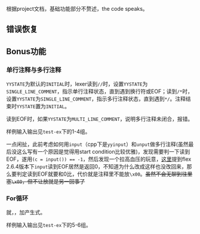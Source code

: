根据project文档，基础功能部分不赘述，the code speaks。

## 错误恢复

## Bonus功能

### 单行注释与多行注释

`YYSTATE`为默认的`INITIAL`时，lexer读到`//`时，设置`YYSTATE`为`SINGLE_LINE_COMMENT`，指示单行注释状态，直到遇到换行符或EOF；读到`/*`时，设置`YYSTATE`为`SINGLE_LINE_COMMENT`，指示多行注释状态，直到遇到`*/`。注释结束时`YYSTATE`置为`INITIAL`。

读到EOF时，如果`YYSTATE`为`MULTI_LINE_COMMENT`，说明多行注释未闭合，报错。

样例输入输出见`test-ex`下的1-4组。

一点闲扯，此前考虑如何用`input`（cpp下是`yyinput`）和`unput`做多行注释(虽然最后没这么写有一个原因是觉得用start condition比较优雅)，发现需要判一下读到EOF，遂用`(c = input()) == -1`，然后发现一个拉高血压的玩意，[这里](https://github.com/westes/flex/issues/448)提到flex 2.6.4版本下`input`读到EOF居然是返回0，不知道为什么改成这样也没改回来，那么要判定读到EOF就要和0比，代价就是注释里不能放`\x00`。~~虽然不会无聊到往里塞`\x00`，但不让放就是另一回事了~~

### For循环

就，，加产生式。

样例输入输出见`test-ex`下的5-6组。

